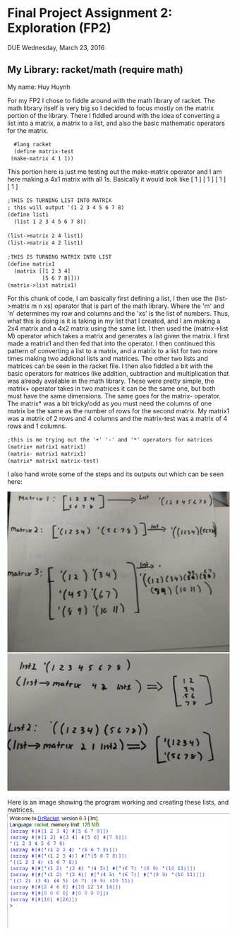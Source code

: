 # Final Project Assignment 2: Exploration (FP2)
DUE Wednesday, March 23, 2016


## My Library: racket/math (require math)
My name: Huy Huynh

  For my FP2 I chose to fiddle around with the math library of racket. The math library itself is very big so I decided to focus mostly on the matrix portion of the library. There I fiddled around with the idea of converting a list into a matrix, a matrix to a list, and also the basic mathematic operators for the matrix. 
```racket
  #lang racket
  (define matrix-test
 (make-matrix 4 1 1)) 
```
This portion here is just me testing out the make-matrix operator and I am here making a 4x1 matrix with all 1s. Basically it would look like [ 1 ] 
          [ 1 ]
          [ 1 ]
          [ 1 ]
```racket
;THIS IS TURNING LIST INTO MATRIX
; this will output '(1 2 3 4 5 6 7 8)
(define list1
  (list 1 2 3 4 5 6 7 8))

(list->matrix 2 4 list1)               
(list->matrix 4 2 list1)

;THIS IS TURNING MATRIX INTO LIST
(define matrix1
  (matrix [[1 2 3 4]
           [5 6 7 8]]))
(matrix->list matrix1)
```
  For this chunk of code, I am basically first defining a list, I then use the (list->matrix m n xs) operator that is part of the math library. Where the 'm' and 'n' determines my row and columns and the 'xs' is the list of numbers. Thus, what this is doing is it is taking in my list that I created, and I am making a 2x4 matrix and a 4x2 matrix using the same list. I then used the (matrix->list M) operator which takes a matrix and generates a list given the matrix. I first made a matrix1 and then fed that into the operator. I then continued this pattern of converting a list to a matrix, and a matrix to a list for two more times making two addional lists and matrices. The other two lists and matrices can be seen in the racket file.
 I then also fiddled a bit with the basic operators for matrices like addition, subtraction and multiplication that was already available in the math library. These were pretty simple, the matrix+ operator takes in two matrices it can be the same one, but both must have the same dimensions. The same goes for the matrix- operator. The matrix* was a bit tricky/odd as you must need the columns of one matrix be the same as the number of rows for the second matrix. My matrix1 was a matrix of 2 rows and 4 columns and the matrix-test was a matrix of 4 rows and 1 columns. 
 ```racket
 ;this is me trying out the '+' '-' and '*' operators for matrices
(matrix+ matrix1 matrix1) 
(matrix- matrix1 matrix1)
(matrix* matrix1 matrix-test)
```

I also hand wrote some of the steps and its outputs out which can be seen here:

![Alt Text](https://github.com/HuyH0114/FP2/blob/master/Example%20Diagram1.jpg)
![Alt Text](https://github.com/HuyH0114/FP2/blob/master/Example%20diagram2.jpg)

Here is an image showing the program working and creating these lists, and matrices. 
![Alt Text](https://github.com/HuyH0114/FP2/blob/master/Output.PNG)

<!-- Links -->
[schedule]: https://github.com/oplS16projects/FP-Schedule
[markdown]: https://help.github.com/articles/markdown-basics/
[forking]: https://guides.github.com/activities/forking/
[ref-clone]: http://gitref.org/creating/#clone
[ref-commit]: http://gitref.org/basic/#commit
[ref-push]: http://gitref.org/remotes/#push
[pull-request]: https://help.github.com/articles/creating-a-pull-request
